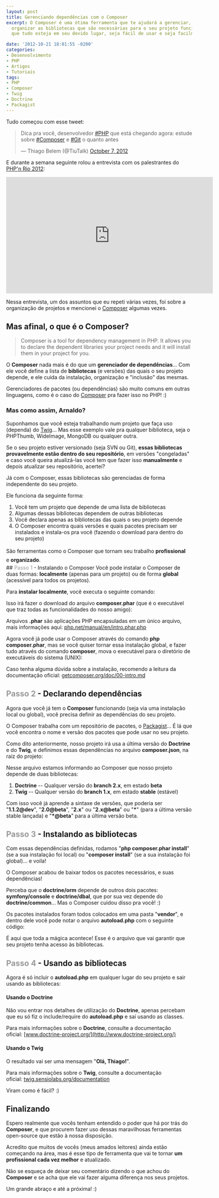 ```yaml
---
layout: post
title: Gerenciando dependências com o Composer
excerpt: O Composer é uma ótima ferramenta que te ajudará a gerenciar, instalar e
  organizar as bibliotecas que são necessárias para o seu projeto funcionar. Garantindo
  que tudo esteja em seu devido lugar, seja fácil de usar e seja facilmente atualizado

date: '2012-10-21 18:01:55 -0200'
categories:
- Desenvolvimento
- PHP
- Artigos
- Tutoriais
tags:
- PHP
- Composer
- Twig
- Doctrine
- Packagist
---
```

Tudo começou com esse tweet:

<blockquote class="twitter-tweet" lang="en"><p>Dica pra você, desenvolvedor <a href="https://twitter.com/hashtag/PHP?src=hash">#PHP</a> que está chegando agora: estude sobre <a href="https://twitter.com/hashtag/Composer?src=hash">#Composer</a> e <a href="https://twitter.com/hashtag/Git?src=hash">#Git</a> o quanto antes</p>&mdash; Thiago Belem (@TiuTalk) <a href="https://twitter.com/TiuTalk/status/254967835045031936">October 7, 2012</a></blockquote>
<script async src="//platform.twitter.com/widgets.js" charset="utf-8"></script>

E durante a semana seguinte rolou a entrevista com os palestrantes do [PHP'n Rio 2012](http://phpnrio.com.br/2012/):

<iframe width="560" height="315" src="https://www.youtube.com/embed/NCqwLxrX_NE" frameborder="0" allowfullscreen></iframe>

Nessa entrevista, um dos assuntos que eu repeti várias vezes, foi sobre a organização de projetos e mencionei o [Composer](http://getcomposer.org/) algumas vezes.

## Mas afinal, o que é o Composer?

> Composer is a tool for dependency management in PHP. It allows you to declare the dependent libraries your project needs and it will install them in your project for you.

O <strong>Composer</strong> nada mais é do que um <strong>gerenciador de dependências</strong>... Com ele você define a lista de <strong>bibliotecas</strong> (e versões) das quais o seu projeto depende, e ele cuida da instalação, organização e "inclusão" das mesmas.

Gerenciadores de pacotes (ou dependências) são muito comuns em outras linguagens, como é o caso do [Composer](http://getcomposer.org/) pra fazer isso no PHP! :)

### Mas como assim, Arnaldo?
Suponhamos que você esteja trabalhando num projeto que faça uso (dependa) do [Twig](http://twig.sensiolabs.org/)... Mas esse exemplo vale pra qualquer biblioteca, seja o PHPThumb, WideImage, MongoDB ou qualquer outra.

Se o seu projeto estiver versionado (seja SVN ou Git), <strong>essas bibliotecas provavelmente estão dentro do seu repositório</strong>, em versões "congeladas" e caso você queira atualizá-las você tem que fazer isso <strong>manualmente</strong> e depois atualizar seu repositório, acertei?

Já com o Composer, essas bibliotecas são gerenciadas de forma independente do seu projeto.

Ele funciona da seguinte forma:

<ol>
<li>Você tem um projeto que depende de uma lista de bibliotecas</li>
<li>Algumas dessas bibliotecas dependem de outras bibliotecas</li>
<li>Você declara apenas as bibliotecas das quais o seu projeto depende</li>
<li>O Composer encontra quais versões e quais pacotes precisam ser instalados e instala-os pra você (fazendo o download para dentro do seu projeto)</li>
</ol>
<div><span style="line-height: 24px;">São ferramentas como o Composer que tornam seu trabalho </span><strong style="line-height: 24px;">profissional</strong><span style="line-height: 24px;"> e <strong>organizado</strong>.</span></div>
## <span style="color: #999999;">Passo 1</span> - Instalando o Composer
Você pode instalar o Composer de duas formas: <strong>localmente</strong> (apenas para um projeto) ou de forma <strong>global</strong> (acessível para todos os projetos).

Para <strong>instalar localmente</strong>, você<strong></strong> executa o seguinte comando:

<div data-gist-id="3927122" data-gist-show-loading="false"></div>

Isso irá fazer o download do arquivo <strong>composer.phar</strong> (que é o executável que traz todas as funcionalidades do nosso amigo):

<div data-gist-id="3927127" data-gist-show-loading="false"></div>

Arquivos <strong>.phar</strong> são aplicações PHP encapsuladas em um único arquivo, mais informações aqui: [php.net/manual/en/intro.phar.php](http://php.net/manual/en/intro.phar.php)

Agora você já pode usar o Composer através do comando <strong>php composer.phar</strong>, mas se você quiser tornar essa instalação global, e fazer tudo através do comando <strong>composer</strong>, mova o executável para o diretório de executáveis do sistema (UNIX):

<div data-gist-id="3927128" data-gist-show-loading="false"></div>

Caso tenha alguma dúvida sobre a instalação, recomendo a leitura da documentação oficial: [getcomposer.org/doc/00-intro.md](http://getcomposer.org/doc/00-intro.md)

## <span style="color: #999999;">Passo 2</span> - Declarando dependências
Agora que você já tem o <strong>Composer</strong> funcionando (seja via uma instalação local ou global), você precisa definir as dependências do seu projeto.

O Composer trabalha com um repositório de pacotes, o [Packagist](https://packagist.org/)... É lá que você encontra o nome e versão dos pacotes que pode usar no seu projeto.

Como dito anteriormente, nosso projeto irá usa a última versão do <strong>Doctrine</strong> e do <strong>Twig</strong>, e definimos essas dependências no arquivo <strong>composer.json</strong>, na raiz do projeto:

<div data-gist-id="3927227" data-gist-show-loading="false"></div>

Nesse arquivo estamos informando ao Composer que nosso projeto depende de duas bibliotecas:

<ol>
<li><strong>Doctrine</strong> -- Qualquer versão do <strong>branch 2.x</strong>, em estado <strong>beta</strong></li>
<li><strong>Twig</strong> -- Qualquer versão do <strong>branch 1.x</strong>, em estado <strong>stable</strong> (estável)</li>
</ol>
Com isso você já aprende a sintaxe de versões, que poderia ser "<strong>1.1.2@dev</strong>", "<strong>2.0@beta</strong>", "<strong>2.x</strong>" ou "<strong>2.x@beta</strong>" ou "<strong>*</strong>" (para a última versão stable lançada) e "<strong>*@beta</strong>" para a última versão beta.

## <span style="color: #999999;">Passo 3</span> - Instalando as bibliotecas
Com essas dependências definidas, rodamos "<strong>php composer.phar install</strong>" (se a sua instalação foi local) ou "<strong>composer install</strong>" (se a sua instalação foi global)... e voila!

<div data-gist-id="3927261" data-gist-show-loading="false"></div>

O Composer acabou de baixar todos os pacotes necessários, e suas dependências!

Perceba que o <strong>doctrine/orm</strong> depende de outros dois pacotes: <strong>symfony/console</strong> e <strong>doctrine/dbal</strong>, que por sua vez depende do <strong>doctrine/common</strong>... Mas o Composer cuidou disso pra você! :)

Os pacotes instalados foram todos colocados em uma pasta "<strong>vendor</strong>", e dentro dele você pode notar o arquivo <strong>autoload.php</strong> com o seguinte código:

<div data-gist-id="3928198" data-gist-show-loading="false"></div>

É aqui que toda a mágica acontece! Esse é o arquivo que vai garantir que seu projeto tenha acesso às bibliotecas.

## <span style="color: #999999;">Passo 4</span> - Usando as bibliotecas
Agora é só incluir o <strong>autoload.php</strong> em qualquer lugar do seu projeto e sair usando as bibliotecas:

#### Usando o Doctrine

<div data-gist-id="3928244" data-gist-show-loading="false"></div>

Não vou entrar nos detalhes de utilização do <strong>Doctrine</strong>, apenas percebam que eu só fiz o include/require do <strong>autoload.php</strong> e saí usando as classes.

Para mais informações sobre o <strong>Doctrine</strong>, consulte a documentação oficial: [www.doctrine-project.org/](http://www.doctrine-project.org/)

#### Usando o Twig

<div data-gist-id="3928259" data-gist-show-loading="false"></div>

O resultado vai ser uma mensagem "<strong>Olá, Thiago!</strong>".

Para mais informações sobre o <strong>Twig</strong>, consulte a documentação oficial: [twig.sensiolabs.org/documentation](http://twig.sensiolabs.org/documentation)

Viram como é fácil? :)

## Finalizando
Espero realmente que vocês tenham entendido o poder que há por trás do <strong>Composer</strong>, e que procurem fazer uso dessas maravilhosas ferramentas open-source que estão à nossa disposição.

Acredito que muitos de vocês (meus amados leitores) ainda estão começando na área, mas é esse tipo de ferramenta que vai te tornar <strong>um profissional cada vez melhor</strong> e atualizado.

Não se esqueça de deixar seu comentário dizendo o que achou do <strong>Composer</strong> e se acha que ele vai fazer alguma diferença nos seus projetos.

Um grande abraço e até a próxima! :)

